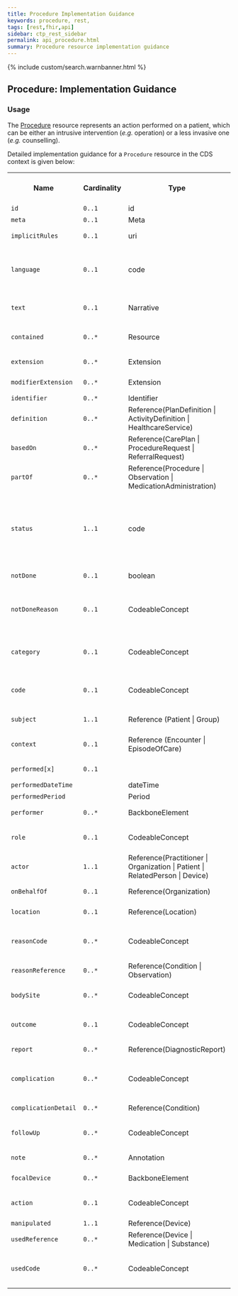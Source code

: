 ```yaml
---
title: Procedure Implementation Guidance
keywords: procedure, rest,
tags: [rest,fhir,api]
sidebar: ctp_rest_sidebar
permalink: api_procedure.html
summary: Procedure resource implementation guidance
---
```


{% include custom/search.warnbanner.html %}


## Procedure: Implementation Guidance ##

### Usage ###
The [Procedure](http://hl7.org/fhir/STU3/procedure.html) resource represents an action performed on a patient, which can be either an intrusive intervention (*e.g.* operation) or a less invasive one (*e.g.* counselling).

Detailed implementation guidance for a `Procedure` resource in the CDS context is given below:

<table style="min-width:100%;width:100%">
<tr>
    <th style="width:10%;">Name</t>
    <th style="width:5%;">Cardinality</th>
    <th style="width:10%;">Type</th>
    <th style="width:38%;">FHIR Documentation</th>
   <th style="width:37%;">CDS Implementation Guidance</th>
</tr>
<tr>
  <td><code>id</code></td>
    <td><code>0..1</code></td>
    <td>id</td>
    <td>Logical id of this artifact</td>
    <td></td>
</tr>
<tr>
  <td><code>meta</code></td>
    <td><code>0..1</code></td>
    <td>Meta</td>
    <td>Metadata about the resource</td>
		<td></td>
</tr>
<tr>
  <td><code>implicitRules</code></td>
    <td><code>0..1</code></td>
    <td>uri</td>
    <td>A set of rules under which this content was created</td>
		<td></td>
</tr>
<tr>
  <td><code>language</code></td>
    <td><code>0..1</code></td>
    <td>code</td>
    <td>Language of the resource content. <br/>  <a  href="http://hl7.org/fhir/STU3/valueset-languages.html">Common Languages</a> (Extensible but limited to <a  href="http://hl7.org/fhir/stu3/valueset-languages.html">All Languages</a>)</td>
	<td></td>
</tr>
<tr>
  <td><code>text</code></td>
    <td><code>0..1</code></td>
    <td>Narrative</td>
    <td>Text summary of the resource, for human interpretation</td>
	<td></td>
</tr>
<tr>
  <td><code>contained</code></td>
    <td><code>0..*</code></td>
    <td>Resource</td>
    <td>Contained, inline Resources</td>
	<td>This SHOULD NOT be populated
</td>
</tr>
<tr>
  <td><code>extension</code></td>
    <td><code>0..*</code></td>
    <td>Extension</td>
    <td>Additional Content defined by implementations</td>
	<td></td>
</tr>
<tr>
  <td><code>modifierExtension</code></td>
    <td><code>0..*</code></td>
    <td>Extension</td>
    <td>Extensions that cannot be ignored</td>
	<td></td>
</tr>
<tr>
  <td><code>identifier</code></td>
    <td><code>0..*</code></td>
    <td>Identifier</td>
    <td>Business identifier</td>
<td></td>
</tr>
<tr>
  <td><code>definition</code></td>
    <td><code>0..*</code></td>
    <td>Reference(PlanDefinition | ActivityDefinition | HealthcareService)</td>
    <td>Instantiates protocol or definition</td>
<td></td>
</tr>
<tr>
  <td><code>basedOn</code></td>
    <td><code>0..*</code></td>
    <td>Reference(CarePlan | ProcedureRequest | ReferralRequest)</td>
    <td>A request for this procedure</td>
<td></td>
</tr>
<tr>
  <td><code>partOf</code></td>
    <td><code>0..*</code></td>
    <td>Reference(Procedure | Observation | MedicationAdministration)</td>
    <td>Part of referenced event</td>
<td></td>
</tr>
<tr>
  <td><code>status</code></td>
    <td><code>1..1</code></td>
    <td>code</td>
    <td>preparation | in-progress | suspended | aborted | completed | entered-in-error | unknown<br>
<a href="http://hl7.org/fhir/STU3/valueset-event-status.html">EventStatus</a> (Required)</td>
<td>This MUST be populated with either 'suspended', 'aborted', 'completed' or 'entered-in-error'.</td>
</tr>
<tr>
  <td><code>notDone</code></td>
    <td><code>0..1</code></td>
    <td>boolean</td>
    <td>True if procedure was not performed as scheduled</td>
<td>This MUST NOT be populated</td>
</tr>
<tr>
  <td><code>notDoneReason</code></td>
    <td><code>0..1</code></td>
    <td>CodeableConcept</td>
    <td>Reason procedure was not performed<br>
<a href="http://hl7.org/fhir/STU3/valueset-procedure-not-performed-reason.html">Procedure Not Performed Reason (SNOMED-CT)</a> (Example)</td>
<td>This MUST NOT be populated</td>
</tr>
<tr>
  <td><code>category</code></td>
    <td><code>0..1</code></td>
    <td>CodeableConcept</td>
    <td>Classification of the procedure<br>
<a href="http://hl7.org/fhir/STU3/valueset-procedure-category.html">Procedure Category Codes (SNOMED CT)</a> (Example)</td>
<td></td>
</tr>
<tr>
  <td><code>code</code></td>
    <td><code>0..1</code></td>
    <td>CodeableConcept</td>
    <td>Identification of the procedure<br>
<a href="http://hl7.org/fhir/STU3/valueset-procedure-code.html">Procedure Codes (SNOMED CT)</a> (Example)</td>
<td></td>
</tr>
<tr>
    <td><code>subject</code></td>
    <td><code>1..1</code></td>
    <td>Reference (Patient | Group)</td>
    <td>Who the procedure was performed on</td>
    <td>This MUST be the Patient</td>
</tr>
<tr>
    <td><code>context</code></td>
    <td><code>0..1</code></td>
    <td>Reference (Encounter | EpisodeOfCare)</td>
    <td>Encounter or episode associated with the procedure</td>
    <td>This SHOULD be the Encounter</td>
</tr>
<tr>
    <td><code>performed[x]</code></td>
    <td><code>0..1</code></td>
    <td></td>
    <td>Date/Period the procedure was performed</td>
    <td></td>
</tr>
<tr>
    <td class="sub"><code>performedDateTime</code></td>
    <td></td>
    <td>dateTime</td>
    <td></td>
    <td></td>
</tr>
<tr>
  <td class="sub"><code>performedPeriod</code></td>
    <td></td>
    <td>Period</td>
    <td></td>
<td></td>
</tr>
<tr>
  <td><code>performer</code></td>
    <td><code>0..*</code></td>
    <td>BackboneElement</td>
    <td>The people who performed the procedure</td>
<td></td>
</tr>
<tr>
  <td class="sub"><code>role</code></td>
    <td><code>0..1</code></td>
    <td>CodeableConcept</td>
    <td>The role the actor was in<br>
<a href="http://hl7.org/fhir/STU3/valueset-performer-role.html">Procedure Performer Role Codes</a> (Example)</td>
<td></td>
</tr>
<tr>
  <td class="sub"><code>actor</code></td>
    <td><code>1..1</code></td>
    <td>Reference(Practitioner | Organization | Patient | RelatedPerson | Device)	</td>
    <td>The reference to the practitioner</td>
<td></td>
</tr>
<tr>
  <td class="sub"><code>onBehalfOf</code></td>
    <td><code>0..1</code></td>
    <td>Reference(Organization)</td>
    <td>Organization the device or practitioner was acting for</td>
<td></td>
</tr>
<tr>
  <td><code>location</code></td>
    <td><code>0..1</code></td>
    <td>Reference(Location)</td>
    <td>Where the procedure happened</td>
<td></td>
</tr>
<tr>
  <td><code>reasonCode</code></td>
    <td><code>0..*</code></td>
    <td>CodeableConcept</td>
    <td>Coded reason procedure performed<br>
<a href="http://hl7.org/fhir/STU3/valueset-procedure-reason.html">Procedure Reason Codes</a> (Example)</td>
<td></td>
</tr>
<tr>
  <td><code>reasonReference</code></td>
    <td><code>0..*</code></td>
    <td>Reference(Condition | Observation)</td>
    <td>Condition that is the reason the procedure performed</td>
<td></td>
</tr>
<tr>
  <td><code>bodySite</code></td>
    <td><code>0..*</code></td>
    <td>CodeableConcept</td>
    <td>Target body sites<br>
<a href="http://hl7.org/fhir/STU3/valueset-body-site.html">SNOMED CT Body Structures</a> (Example)</td>
<td></td>
</tr>
<tr>
  <td><code>outcome</code></td>
    <td><code>0..1</code></td>
    <td>CodeableConcept</td>
    <td>The result of procedure<br>
<a href="http://hl7.org/fhir/STU3/valueset-procedure-outcome.html">Procedure Outcome Codes (SNOMED CT)</a> (Example)
</td>
<td></td>
</tr>
<tr>
  <td><code>report</code></td>
    <td><code>0..*</code></td>
    <td>Reference(DiagnosticReport)</td>
    <td>Any report resulting from the procedure</td>
<td></td>
</tr>
<tr>
  <td><code>complication</code></td>
    <td><code>0..*</code></td>
    <td>CodeableConcept</td>
    <td>Complication following the procedure<br>
<a href="http://hl7.org/fhir/STU3/valueset-condition-code.html">Condition/Problem/Diagnosis Codes</a> (Example)</td>
<td></td>
</tr>
<tr>
  <td><code>complicationDetail</code></td>
    <td><code>0..*</code></td>
    <td>Reference(Condition)</td>
    <td>A condition that is a result of the procedure</td>
<td></td>
</tr>
<tr>
  <td><code>followUp</code></td>
    <td><code>0..*</code></td>
    <td>CodeableConcept</td>
    <td>Instructions for follow up<br>
<a href="http://hl7.org/fhir/STU3/valueset-procedure-followup.html">Procedure Follow up Codes (SNOMED CT)</a> (Example)</td>
<td></td>
</tr>
<tr>
  <td><code>note</code></td>
    <td><code>0..*</code></td>
    <td>Annotation</td>
    <td>Additional information about the procedure</td>
<td></td>
</tr>
<tr>
  <td><code>focalDevice</code></td>
    <td><code>0..*</code></td>
    <td>BackboneElement</td>
    <td>Device changed in procedure</td>
<td></td>
</tr>
<tr>
  <td class="sub"><code>action</code></td>
    <td><code>0..1</code></td>
    <td>CodeableConcept</td>
    <td>Kind of change to device<br>
<a href="http://hl7.org/fhir/STU3/valueset-device-action.html">Procedure Device Action Codes</a> (Preferred)</td>
<td></td>
</tr>
<tr>
  <td class="sub"><code>manipulated</code></td>
    <td><code>1..1</code></td>
    <td>Reference(Device)</td>
    <td>Device that was changed</td>
<td></td>
</tr>
<tr>
  <td><code>usedReference</code></td>
    <td><code>0..*</code></td>
    <td>Reference(Device | Medication | Substance)</td>
    <td>Items used during procedure</td>
<td></td>
</tr>
<tr>
  <td><code>usedCode</code></td>
    <td><code>0..*</code></td>
    <td>CodeableConcept</td>
    <td>Coded items used during the procedure<br>
<a href="http://hl7.org/fhir/STU3/valueset-device-kind.html">FHIR Device Types</a> (Example)</td>
<td></td>
</tr>

</table>
<!--stackedit_data:
eyJoaXN0b3J5IjpbLTEwMzc2MjcyNzUsMTgwMjMzNTAxMSwtMj
E3MzE2NTE3LDIxMDk4NDc4MDZdfQ==
-->
